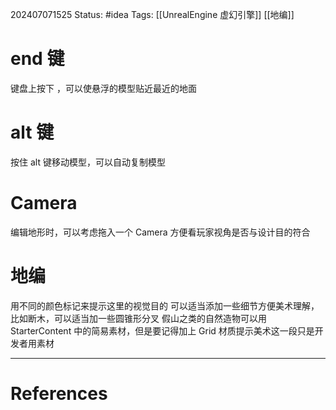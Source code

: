 202407071525
Status: #idea
Tags: [[UnrealEngine 虚幻引擎]] [[地编]]
# end 键
键盘上按下 ，可以使悬浮的模型贴近最近的地面
# alt 键
 按住 alt 键移动模型，可以自动复制模型
# Camera
编辑地形时，可以考虑拖入一个 Camera 方便看玩家视角是否与设计目的符合
# 地编
用不同的颜色标记来提示这里的视觉目的
可以适当添加一些细节方便美术理解，比如断木，可以适当加一些圆锥形分叉
假山之类的自然造物可以用 StarterContent 中的简易素材，但是要记得加上 Grid 材质提示美术这一段只是开发者用素材

---
# References